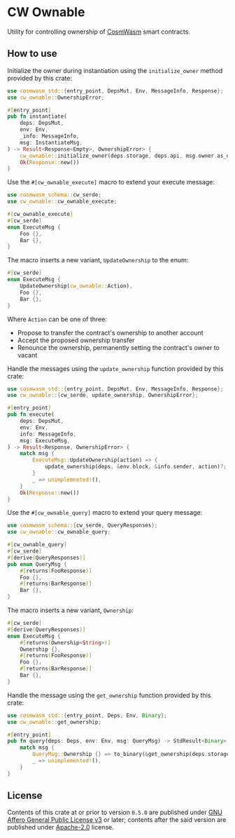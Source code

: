 # CW Ownable

Utility for controlling ownership of [CosmWasm](https://github.com/CosmWasm/cosmwasm) smart contracts.

## How to use

Initialize the owner during instantiation using the `initialize_owner` method provided by this crate:

```rust
use cosmwasm_std::{entry_point, DepsMut, Env, MessageInfo, Response};
use cw_ownable::OwnershipError;

#[entry_point]
pub fn instantiate(
    deps: DepsMut,
    env: Env,
    _info: MessageInfo,
    msg: InstantiateMsg,
) -> Result<Response<Empty>, OwnershipError> {
    cw_ownable::initialize_owner(deps.storage, deps.api, msg.owner.as_deref())?;
    Ok(Response::new())
}
```

Use the `#[cw_ownable_execute]` macro to extend your execute message:

```rust
use cosmwasm_schema::cw_serde;
use cw_ownable::cw_ownable_execute;

#[cw_ownable_execute]
#[cw_serde]
enum ExecuteMsg {
    Foo {},
    Bar {},
}
```

The macro inserts a new variant, `UpdateOwnership` to the enum:

```rust
#[cw_serde]
enum ExecuteMsg {
    UpdateOwnership(cw_ownable::Action),
    Foo {},
    Bar {},
}
```

Where `Action` can be one of three:

- Propose to transfer the contract's ownership to another account
- Accept the proposed ownership transfer
- Renounce the ownership, permanently setting the contract's owner to vacant

Handle the messages using the `update_ownership` function provided by this crate:

```rust
use cosmwasm_std::{entry_point, DepsMut, Env, MessageInfo, Response};
use cw_ownable::{cw_serde, update_ownership, OwnershipError};

#[entry_point]
pub fn execute(
    deps: DepsMut,
    env: Env,
    info: MessageInfo,
    msg: ExecuteMsg,
) -> Result<Response, OwnershipError> {
    match msg {
        ExecuteMsg::UpdateOwnership(action) => {
            update_ownership(deps, &env.block, &info.sender, action)?;
        }
        _ => unimplemneted!(),
    }
    Ok(Response::new())
}
```

Use the `#[cw_ownable_query]` macro to extend your query message:

```rust
use cosmwasm_schema::{cw_serde, QueryResponses};
use cw_ownable::cw_ownable_query;

#[cw_ownable_query]
#[cw_serde]
#[derive(QueryResponses)]
pub enum QueryMsg {
    #[returns(FooResponse)]
    Foo {},
    #[returns(BarResponse)]
    Bar {},
}
```

The macro inserts a new variant, `Ownership`:

```rust
#[cw_serde]
#[derive(QueryResponses)]
enum ExecuteMsg {
    #[returns(Ownership<String>)]
    Ownership {},
    #[returns(FooResponse)]
    Foo {},
    #[returns(BarResponse)]
    Bar {},
}
```

Handle the message using the `get_ownership` function provided by this crate:

```rust
use cosmwasm_std::{entry_point, Deps, Env, Binary};
use cw_ownable::get_ownership;

#[entry_point]
pub fn query(deps: Deps, env: Env, msg: QueryMsg) -> StdResult<Binary> {
    match msg {
        QueryMsg::Ownership {} => to_binary(&get_ownership(deps.storage)?),
        _ => unimplemented!(),
    }
}
```

## License

Contents of this crate at or prior to version `0.5.0` are published under [GNU Affero General Public License v3](https://github.com/steak-enjoyers/cw-plus-plus/blob/9c8fcf1c95b74dd415caf5602068c558e9d16ecc/LICENSE) or later; contents after the said version are published under [Apache-2.0](../../LICENSE) license.
